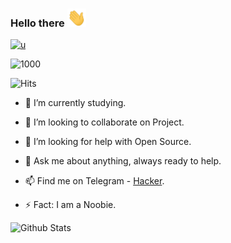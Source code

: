 ### Hello there <img src="https://raw.githubusercontent.com/ABSphreak/ABSphreak/master/gifs/Hi.gif" width="30px">

[![u](https://img.shields.io/badge/ㅤㅤㅤㅤㅤㅤㅤㅤHackerㅤㅤㅤㅤㅤㅤㅤ-48385f?style=flat&logo=telegram)](https://t.me/the_noobhacker)

<p align="left"> <img src="https://komarev.com/ghpvc/?=Views&color=blue&style=plastic" alt="1000" /> </p>

![   Hits  ](https://hits.seeyoufarm.com/api/count/incr/badge.svg?url=https://github.com/unknown-01-hacker/)

- 🔭 I’m currently studying.

- 👬 I’m looking to collaborate on Project.

- 👀 I’m looking for help with Open Source.

- 💬 Ask me about anything, always ready to help.

- 📫 Find me on Telegram - [Hacker](https://t.me/the_noobhacker).

- ⚡ Fact: I am a Noobie.

![Github Stats](https://github-readme-stats.vercel.app/api?username=unknown-01-hacker&show_icons=false&title_color=fff&icon_color=79ff97&text_color=9f9f9f&bg_color=151515)
